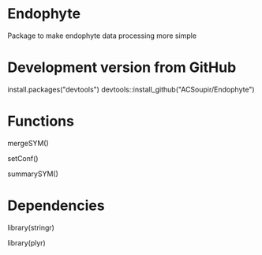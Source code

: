 # Endophyte
Package to make endophyte data processing more simple

# Development version from GitHub
install.packages("devtools")
devtools::install_github("ACSoupir/Endophyte")

# Functions
mergeSYM()

setConf()

summarySYM()

# Dependencies
library(stringr)

library(plyr)
